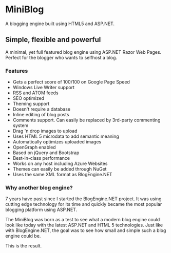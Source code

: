 # MiniBlog

A blogging engine built using HTML5 and ASP.NET.

## Simple, flexible and powerful

A minimal, yet full featured blog engine using ASP.NET Razor Web Pages. 
Perfect for the blogger who wants to selfhost a blog. 

### Features

* Gets a perfect score of 100/100 on Google Page Speed
* Windows Live Writer support
* RSS and ATOM feeds
* SEO optimized
* Theming support
* Doesn't require a database
* Inline editing of blog posts
* Comments support. Can easily be replaced by 3rd-party commenting system
* Drag 'n drop images to upload
* Uses HTML 5 microdata to add semantic meaning
* Automatically optimizes uploaded images
* OpenGraph enabled
* Based on jQuery and Bootstrap
* Best-in-class performance
* Works on any host including Azure Websites
* Themes can easily be added through NuGet
* Uses the same XML format as BlogEngine.NET

### Why another blog engine?
7 years have past since I started the BlogEngine.NET project. 
It was using cutting edge technology for its time and quickly became the 
most popular blogging platform using ASP.NET.

The MiniBlog was born as a test to see what a modern blog engine could
look like today with the latest ASP.NET and HTML 5 technologies. Just like
with BlogEngine.NET, the goal was to see how small and simple such a 
blog engine could be. 

This is the result.